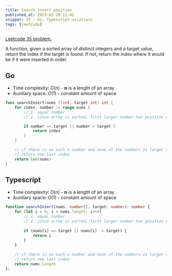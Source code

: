 ```yaml
---
title: Search insert position
published_at: 2023-02-20 12:02
snippet: 35 - Go, Typescript solutions
tags: [leetcode]
---
```


[Leetcode 35 problem.](https://leetcode.com/problems/search-insert-position/)

A function, given a sorted array of distinct integers and a target value, return the index if the target is found. If not, return the index where it would be if it were inserted in order.

## Go

- Time complexity: $O(n)$ - **n** is a length of an array
- Auxiliary space: $O(1)$ - constant amount of space

```go
func searchInsert(nums []int, target int) int {
    for index, number := range nums {
        // 1. equal number
        // 2. since array is sorted, first larger number has position of possible insert

		if number == target || number > target {
			return index
		}
	}

	// if there is no such a number and none of the numbers is larger than parameter number
	// return new last index
	return len(nums)
}
```

## Typescript

- Time complexity: $O(n)$ - **n** is a length of an array
- Auxiliary space: $O(1)$ - constant amount of space

```typescript
function searchInsert(nums: number[], target: number): number {
    for (let i = 0; i < nums.length; i++){
        // 1. equal number
        // 2. since array is sorted, first larger number has position of possible insert
        
        if (nums[i] == target || nums[i]  > target) {
            return i
        }
    }
    
    // if there is no such a number and none of the numbers is larger than parameter number
	// return new last index
	return nums.length
};
```